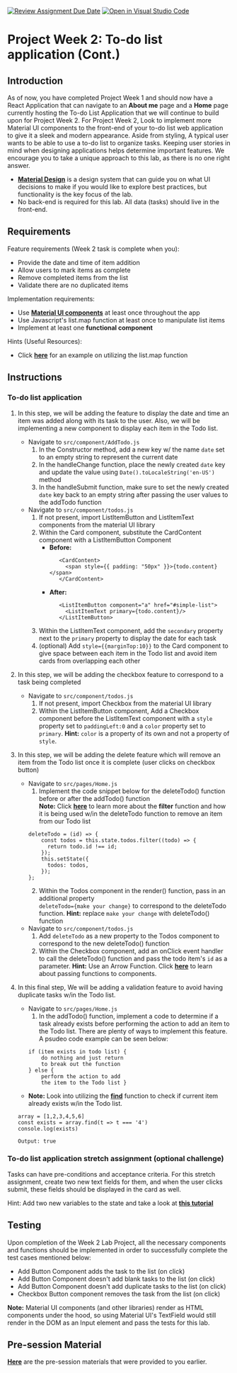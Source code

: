 [![Review Assignment Due Date](https://classroom.github.com/assets/deadline-readme-button-24ddc0f5d75046c5622901739e7c5dd533143b0c8e959d652212380cedb1ea36.svg)](https://classroom.github.com/a/DmID6jrB)
[![Open in Visual Studio Code](https://classroom.github.com/assets/open-in-vscode-718a45dd9cf7e7f842a935f5ebbe5719a5e09af4491e668f4dbf3b35d5cca122.svg)](https://classroom.github.com/online_ide?assignment_repo_id=11341193&assignment_repo_type=AssignmentRepo)
# Project Week 2: To-do list application (Cont.)

## Introduction
As of now, you have completed Project Week 1 and should now have a React Application that can navigate to an **About me** page and a **Home** page currently hosting the To-do List Application that we will continue to build upon for Project Week 2. For Project Week 2, Look to implement more Material UI components to the front-end of your to-do list web application to give it a sleek and modern appearance. Aside from styling, A typical user wants to be able to use a to-do list to organize tasks. Keeping user stories in mind when designing applications helps determine important features. We encourage you to take a unique approach to this lab, as there is no one right answer. 

- [**Material Design**](https://material.io/design/introduction) is a design system that can guide you on what UI decisions to make if you would like to explore best practices, but functionality is the key focus of the lab.
- No back-end is required for this lab. All data (tasks) should live in the front-end.

## Requirements
Feature requirements (Week 2 task is complete when you):
+ Provide the date and time of item addition
+ Allow users to mark items as complete
+ Remove completed items from the list
+ Validate there are no duplicated items

Implementation requirements:
+ Use [**Material UI components**](https://material-ui.com/) at least once throughout the app
+ Use Javascript's list.map function at least once to manipulate list items
+ Implement at least one **functional component**

Hints (Useful Resources):
+ Click [**here**](https://react.dev/learn/rendering-lists) for an example on utilizing the list.map function

## Instructions

### To-do list application
1. In this step, we will be adding the feature to display the date and time an item was added along with its task to the user. Also, we will be implementing a new component to display each item in the Todo list.
      + Navigate to `src/component/AddTodo.js`
        1. In the Constructor method, add a new key w/ the name `date` set to an empty string to represent the current date 
        2. In the handleChange function, place the newly created `date` key and update the value using `Date().toLocaleString('en-US')` method
        3. In the handleSubmit function, make sure to set the newly created `date` key back to an empty string after passing the user values to the addTodo function
      + Navigate to `src/component/todos.js`
        1. If not present, import ListItemButton and ListItemText components from the material UI library
        2. Within the Card component, substitute the CardContent component with a ListItemButton Component
            + **Before:**
               ```
                  <CardContent>
                    <span style={{ padding: "50px" }}>{todo.content}</span>
                  </CardContent>
               ```
            + **After:**
               ```
                  <ListItemButton component="a" href="#simple-list">
                    <ListItemText primary={todo.content}/>
                  </ListItemButton>
                ```
        3. Within the ListItemText component, add the `secondary` property next to the `primary` property to display the date for each task
        4. (optional) Add `style={{marginTop:10}}` to the Card component to give space between each item in the Todo list and avoid item cards from overlapping each other

2. In this step, we will be adding the checkbox feature to correspond to a task being completed
      + Navigate to `src/component/todos.js`
        1. If not present, import Checkbox from the material UI library
        2. Within the ListItemButton component, Add a Checkbox component before the ListItemText component with a `style` property set to `paddingLeft:0` and a `color` property set to `primary`. **Hint:** `color` is a property of its own and not a property of `style`.
3. In this step, we will be adding the delete feature which will remove an item from the Todo list once it is complete (user clicks on checkbox button)
      + Navigate to `src/pages/Home.js`
        1. Implement the code snippet below for the deleteTodo() function before or after the addTodo() function\
        **Note:** Click [**here**](https://upmostly.com/tutorials/react-filter-filtering-arrays-in-react-with-examples) to learn more about the **filter** function and how it is being used w/in the deleteTodo function to remove an item from our Todo list
        ```
        deleteTodo = (id) => {
            const todos = this.state.todos.filter((todo) => {
              return todo.id !== id;
            });
            this.setState({
              todos: todos,
            });
        };
        ```
        2. Within the Todos component in the render() function, pass in an additional property\
           `deleteTodo={make your change}` to correspond to the deleteTodo function. **Hint:** replace `make your change` with deleteTodo() function
      + Navigate to `src/component/todos.js`
        1. Add `deleteTodo` as a new property to the Todos component to correspond to the new deleteTodo() function
        2. Within the Checkbox component, add an onClick event handler to call the deleteTodo() function and pass the todo item's `id` as a parameter. **Hint:** Use an Arrow Function. Click [**here**](https://reactjs.org/docs/faq-functions.html) to learn about passing functions to components.
4. In this final step, We will be adding a validation feature to avoid having duplicate tasks w/in the Todo list.
      + Navigate to `src/pages/Home.js`
        1. In the addTodo() function, implement a code to determine if a task already exists before performing the action to add an item to the Todo list. There are plenty of ways to implement this feature.\
        A psudeo code example can be seen below:
        ```
        if (item exists in todo list) {
            do nothing and just return
            to break out the function
        } else {
            perform the action to add
            the item to the Todo list }
        ```
      + **Note:** Look into utilizing the [**find**](https://developer.mozilla.org/en-US/docs/Web/JavaScript/Reference/Global_Objects/Array/find) function to check if current item already exists w/in the Todo list. 
      ```
      array = [1,2,3,4,5,6]
      const exists = array.find(t => t === '4')
      console.log(exists)
      
      Output: true
      ```

### To-do list application stretch assignment (optional challenge)

Tasks can have pre-conditions and acceptance criteria. For this stretch assignment, create two new text fields for them, and when the user clicks submit, these fields should be displayed in the card as well.

Hint: Add two new variables to the state and take a look at [**this tutorial**](https://www.tutorialspoint.com/how-to-use-the-handlechange-function-in-react-component#:~:text=In%20the%20handleChange()%20function%2C%20we%20can%20get%20the%20name,()%20function%20handles%20all%20inputs.)


## Testing
Upon completion of the Week 2 Lab Project, all the necessary components and functions should be implemented in order to successfully complete the test cases mentioned below:
+ Add Button Component adds the task to the list (on click)
+ Add Button Component doesn't add blank tasks to the list (on click)
+ Add Button Component doesn't add duplicate tasks to the list (on click)
+ Checkbox Button component removes the task from the list (on click)

**Note:** Material UI components (and other libraries) render as HTML components under the hood, so using Material UI's TextField would still render in the DOM as an Input element and pass the tests for this lab.

## Pre-session Material
[**Here**](https://ibm.box.com/s/45vzi5ews0w3smsbhg4j7egl12kbheyl) are the pre-session materials that were provided to you earlier.
